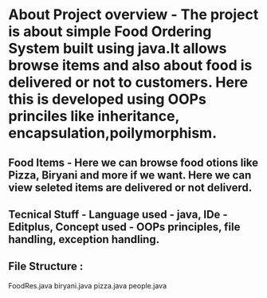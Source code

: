 # About Project overview - The project is about simple Food Ordering System built using java.It allows browse items and also about food is delivered or not to customers. Here this is developed using OOPs princiles like inheritance, encapsulation,poilymorphism.
## Food Items - Here we can browse food otions like Pizza, Biryani and more if we want. Here we can view seleted items are delivered or not deliverd.
## Tecnical Stuff - Language used - java, IDe - Editplus, Concept used - OOPs principles, file handling, exception handling.
## File Structure :
FoodRes.java
biryani.java
pizza.java
people.java
